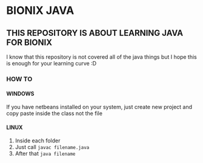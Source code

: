 # BIONIX JAVA

## THIS REPOSITORY IS ABOUT LEARNING JAVA FOR BIONIX

I know that this repository is not covered all of the java things
but I hope this is enough for your learning curve :D

### HOW TO

#### WINDOWS

If you have netbeans installed on your system, just create new project and copy paste inside the class not the file

#### LINUX

1. Inside each folder
2. Just call ```javac filename.java```
3. After that ```java filename```